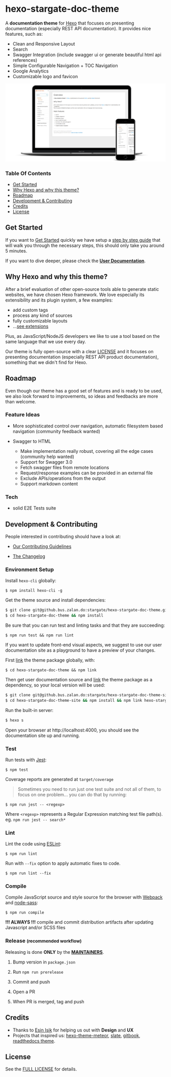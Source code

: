 hexo-stargate-doc-theme
=======================

A **documentation theme** for [Hexo](https://hexo.io/) that focuses on presenting documentation (especially REST API documentation). It provides nice features, such as:

* Clean and Responsive Layout
* Search
* Swagger Integration (include swagger ui or generate beautiful html api references)
* Simple Configurable Navigation + TOC Navigation
* Google Analytics
* Customizable logo and favicon

![Theme Mockup](./mockup_1.jpg)

### Table Of Contents

* [Get Started](#get-started)
* [Why Hexo and why this theme?](#why)
* [Roadmap](#roadmap)
* [Development & Contributing](#development-and-contributing)
* [Credits](#credits)
* [License](#license)

## <a name="get-started"></a> Get Started

If you want to [Get Started](https://pages.github.bus.zalan.do/stargate/hexo-stargate-doc-theme-site/get-started.html) quickly we have setup a [step by step guide](https://pages.github.bus.zalan.do/stargate/hexo-stargate-doc-theme-site/get-started.html) that will walk you through the necessary steps, this should only take you around 5 minutes.

If you want to dive deeper, please check the **[User Documentation](https://pages.github.bus.zalan.do/stargate/hexo-stargate-doc-theme-site/)**.

## <a name="why"></a> Why Hexo and why this theme?

After a brief evaluation of other open-source tools able to generate static websites, we have chosen Hexo framework.
We love especially its extensibility and its plugin system, a few examples:
 * add custom tags
 * process any kind of sources
 * fully customizable layouts
 * ...[see extensions](https://hexo.io/api/)

Plus, as JavaScript/NodeJS developers we like to use a tool based on the same language that we use every day.

Our theme is fully open-source with a clear [LICENSE](#license) and it focuses on presenting documentation (especially REST API product documentation), something that we didn't find for Hexo.

## <a name="roadmap"></a> Roadmap

Even though our theme has a good set of features and is ready to be used, we also look forward to improvements, so ideas and feedbacks are more than welcome.

### Feature Ideas

* More sophisticated control over navigation, automatic filesystem based navigation (community feedback wanted)

* Swagger to HTML
  * Make implementation really robust, covering all the edge cases (community help wanted)
  * Support for Swagger 3.0
  * Fetch swagger files from remote locations
  * Request/response examples can be provided in an external file
  * Exclude APIs/operations from the output
  * Support markdown content

### Tech

* solid E2E Tests suite

## <a name="development-and-contributing"></a> Development & Contributing

People interested in contributing should have a look at:

* [Our Contributing Guidelines](./CONTRIBUTING.md)

* [The Changelog](./CHANGELOG.md)

### Environment Setup

Install `hexo-cli` globally:

```
$ npm install hexo-cli -g
```

Get the theme source and install dependencies:

```bash
$ git clone git@github.bus.zalan.do:stargate/hexo-stargate-doc-theme.git
$ cd hexo-stargate-doc-theme && npm install
```

Be sure that you can run test and linting tasks and that they are succeeding:

```
$ npm run test && npm run lint
```

If you want to update front-end visual aspects, we suggest to use our user documentation site as a playground to have a preview of your changes.

First [link](https://docs.npmjs.com/cli/link) the theme package globally, with:

```
$ cd hexo-stargate-doc-theme && npm link
```

Then get user documentation source and [link](https://docs.npmjs.com/cli/link) the theme package as a dependency, so your local version will be used:

```bash
$ git clone git@github.bus.zalan.do:stargate/hexo-stargate-doc-theme-site.git
$ cd hexo-stargate-doc-theme-site && npm install && npm link hexo-stargate-doc-theme
```

Run the built-in server:

```bash
$ hexo s
```

Open your browser at http://localhost:4000, you should see the documentation site up and running.

### Test

Run tests with [Jest](https://facebook.github.io/jest/):

```
$ npm test
```

Coverage reports are generated at `target/coverage`

> Sometimes you need to run just one test suite and not all of them, to focus on one problem... you can do that by running:
```
$ npm run jest -- <regexp>
```
Where `<regexp>` represents a Regular Expression matching test file path(s). eg. `npm run jest -- search*`


### Lint

Lint the code using [ESLint](http://eslint.org/):

```
$ npm run lint
```

Run with `--fix` option to apply automatic fixes to code.

```
$ npm run lint --fix
```

### Compile

Compile JavaScript source and style source for the browser with [Webpack](https://github.com/webpack/webpack) and [node-sass](https://github.com/sass/node-sass):

```
$ npm run compile
```

**!!! ALWAYS !!!** compile and commit distribution artifacts after updating Javascript and/or SCSS files

### Release <small>(recommended workflow)</small>

Releasing is done **ONLY** by the **[MAINTAINERS](./MAINTAINERS)**.

1. Bump version in `package.json`

2. Run `npm run prerelease`

3. Commit and push

4. Open a PR

5. When PR is merged, tag and push

## <a name="credits"></a> Credits

* Thanks to [Esin Isik](https://www.linkedin.com/in/esinis/) for helping us out with **Design** and **UX**
* Projects that inspired us: [hexo-theme-meteor](https://github.com/meteor/hexo-theme-meteor), [slate](https://github.com/lord/slate), [gitbook](https://github.com/GitbookIO/gitbook), [readthedocs theme](https://github.com/rtfd/sphinx_rtd_theme).

## <a name="license"></a> License

See the [FULL LICENSE](./LICENSE) for details.
